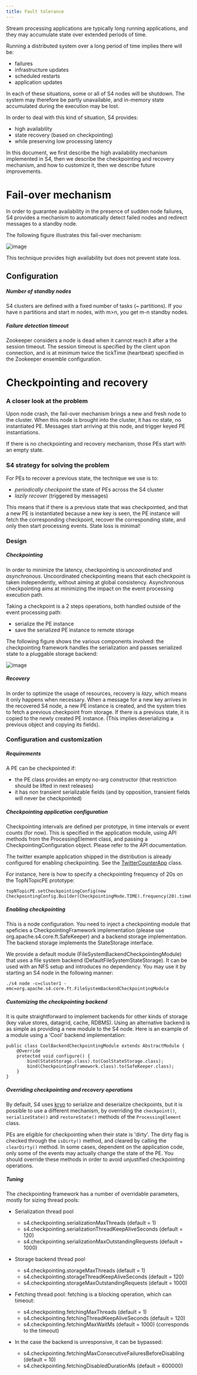 ```yaml
---
title: Fault tolerance
---
```

Stream processing applications are typically long running applications, and they may accumulate state over extended periods of time.


Running a distributed system over a long period of time implies there will be:


- failures
- infrastructure updates
- scheduled restarts
- application updates


In each of these situations, some or all of S4 nodes will be shutdown. The system may therefore be partly unavailable, and in-memory state accumulated during the execution may be lost.


In order to deal with this kind of situation, S4 provides:


- high availability
- state recovery (based on checkpointing)
- while preserving low processing latency


In this document, we first describe the high availability mechanism implemented in S4, then we describe the checkpointing and recovery mechanism, and how to customize it, then we describe future improvements.


# Fail-over mechanism

In order to guarantee availability in the presence of sudden node failures, S4 provides a mechanism to automatically detect failed nodes and redirect messages to a standby node.


The following figure illustrates this fail-over mechanism: 

![image](/images/doc/0.6.0/failover.png)


This technique provides high availability but does not prevent state loss.

## Configuration


##### Number of standby nodes

S4 clusters are defined with a fixed number of tasks (\~ partitions). If you have n partitions and start m nodes, with m>n, you get m-n standby nodes.

##### Failure detection timeout

Zookeeper considers a node is dead when it cannot reach it after a the session timeout. The session timeout is specified by the client upon connection, and is at minimum twice the tickTime (heartbeat) specified in the Zookeeper ensemble configuration.


# Checkpointing and recovery

### A closer look at the problem

Upon node crash, the fail-over mechanism brings a new and fresh node to the cluster. When this node is brought into the cluster, it has no state, no instantiated PE. Messages start arriving at this node, and trigger keyed PE instantiations.


If there is no checkpointing and recovery mechanism, those PEs start with an empty state.


### S4 strategy for solving the problem

For PEs to recover a previous state, the technique we use is to:


- *periodically checkpoint* the state of PEs across the S4 cluster
- *lazily recover* (triggered by messages)

This means that if there is a previous state that was checkpointed, and that a new PE is instantiated because a new key is seen, the PE instance will fetch the corresponding checkpoint, recover the corresponding state, and only then start processing events. State loss is minimal!


### Design

##### Checkpointing

In order to minimize the latency, checkpointing is _uncoordinated_ and _asynchronous_.
Uncoordinated checkpointing means that each checkpoint is taken independently, without aiming at global consistency.
Asynchronous checkpointing aims at minimizing the impact on the event processing execution path.


Taking a checkpoint is a 2 steps operations, both handled outside of the event processing path:


- serialize the PE instance
- save the serialized PE instance to remote storage


The following figure shows the various components involved: the checkpointing framework handles the serialization and passes serialized state to a pluggable storage backend:

![image](/images/doc/0.6.0/checkpointing-framework.png)



##### Recovery

In order to optimize the usage of resources, recovery is _lazy_, which means it only happens when necessary.
When a message for a new key arrives in the recovered S4 node, a new PE instance is created, and the system tries to fetch a previous checkpoint from storage. If there is a previous state, it is copied to the newly created PE instance. (This implies deserializing a previous object and copying its fields).


### Configuration and customization

##### Requirements

A PE can be checkpointed if:


- the PE class provides an empty no-arg constructor (that restriction should be lifted in next releases)
- it has non transient serializable fields (and by opposition, transient fields will never be checkpointed)


##### Checkpointing application configuration

Checkpointing intervals are defined per prototype, in time intervals or event counts (for now). This is specified in the application module, using API methods from the ProcessingElement class, and passing a CheckpointingConfiguration object. Please refer to the API documentation.


The twitter example application shipped in the distribution is already configured for enabling checkpointing. See the [TwitterCounterApp](https://git-wip-us.apache.org/repos/asf?p=incubator-s4.git;a=blob;f=test-apps/twitter-counter/src/main/java/org/apache/s4/example/twitter/TwitterCounterApp.java;h=5d7855fa5aee6cbe693fa47c1ebad03da316f42b) class.


For instance, here is how to specify a checkpointing frequency of 20s on the TopNTopicPE prototype:


	topNTopicPE.setCheckpointingConfig(new CheckpointingConfig.Builder(CheckpointingMode.TIME).frequency(20).timeUnit(TimeUnit.SECONDS).build());


##### Enabling checkpointing

This is a node configuration. You need to inject a checkpointing module that speficies a CheckpointingFramework implementation (please use org.apache.s4.core.ft.SafeKeeper) and a backend storage implementation. The backend storage implements the StateStorage interface.


We provide a default module (FileSystemBackendCheckpointingModule) that uses a file system backend (DefaultFileSystemStateStorage). It can be used with an NFS setup and introduces no dependency. You may use it by starting an S4 node in the following manner:


	./s4 node -c=cluster1 -emc=org.apache.s4.core.ft.FileSystemBackendCheckpointingModule


##### Customizing the checkpointing backend

It is quite straightforward to implement backends for other kinds of storage (key value stores, datagrid, cache, RDBMS). Using an alternative backend is as simple as providing a new module to the S4 node. Here is an example of a module using a 'Cool' backend implementation:


	public class CoolBackendCheckpointingModule extends AbstractModule {
		@Override
		protected void configure() {
	    	bind(StateStorage.class).to(CoolStateStorage.class);
	    	bind(CheckpointingFramework.class).to(SafeKeeper.class);
		}
	}


##### Overriding checkpointing and recovery operations

By default, S4 uses [kryo](http://code.google.com/p/kryo) to serialize and deserialize checkpoints, but it is possible to use a different mechanism, by overriding the `checkpoint()`, `serializeState()` and `restoreState()` methods of the `ProcessingElement` class.


PEs are eligible for checkpointing when their state is 'dirty'. The dirty flag is checked through the `isDirty()` method, and cleared by calling the `clearDirty()` method. In some cases, dependent on the application code, only some of the events may actually change the state of the PE. You should override these methods in order to avoid unjustified checkpointing operations.


##### Tuning

The checkpointing framework has a number of overridable parameters, mostly for sizing thread pools:


* Serialization thread pool
	* s4.checkpointing.serializationMaxThreads (default = 1)
	* s4.checkpointing.serializationThreadKeepAliveSeconds (default = 120)
	* s4.checkpointing.serializationMaxOutstandingRequests (default = 1000)

* Storage backend thread pool
	* s4.checkpointing.storageMaxThreads (default = 1)
	* s4.checkpointing.storageThreadKeepAliveSeconds (default = 120)
	* s4.checkpointing.storageMaxOutstandingRequests (default = 1000)

* Fetching thread pool: fetching is a blocking operation, which can timeout:
	* s4.checkpointing.fetchingMaxThreads (default = 1)
	* s4.checkpointing.fetchingThreadKeepAliveSeconds (default = 120)
	* s4.checkpointing.fetchingMaxWaitMs (default = 1000) (corresponds to the timeout)

* In the case the backend is unresponsive, it can be bypassed:
	* s4.checkpointing.fetchingMaxConsecutiveFailuresBeforeDisabling (default = 10)
	* s4.checkpointing.fetchingDisabledDurationMs (default = 600000)